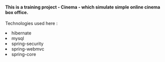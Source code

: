<!DOCTYPE html>
<html lang="en">
<head>
    <meta charset="UTF-8">
    <title>READ_MY</title>
</head>
<body>
<h4>
This is a training project 
- Cinema - 
which simulate simple online cinema box office.
</h4>

Technologies used here :
<li>hibernate</li>
<li>mysql</li>
<li>spring-security</li>
<li>spring-webmvc</li>
<li>spring-core</li>

</body>
</html>
